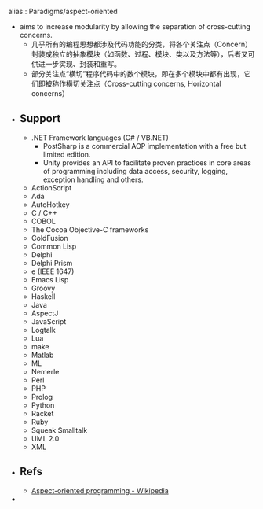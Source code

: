 alias:: Paradigms/aspect-oriented

- aims to increase modularity by allowing the separation of cross-cutting concerns.
  - 几乎所有的编程思想都涉及代码功能的分类，将各个关注点（Concern）封装成独立的抽象模块（如函数、过程、模块、类以及方法等），后者又可供进一步实现、封装和重写。
  - 部分关注点“横切”程序代码中的数个模块，即在多个模块中都有出现，它们即被称作横切关注点（Cross-cutting concerns, Horizontal concerns）
- ## Support
  - .NET Framework languages (C# / VB.NET)
    - PostSharp is a commercial AOP implementation with a free but limited edition.
    - Unity provides an API to facilitate proven practices in core areas of programming including data access, security, logging, exception handling and others.
  - ActionScript
  - Ada
  - AutoHotkey
  - C / C++
  - COBOL
  - The Cocoa Objective-C frameworks
  - ColdFusion
  - Common Lisp
  - Delphi
  - Delphi Prism
  - e (IEEE 1647)
  - Emacs Lisp
  - Groovy
  - Haskell
  - Java
  - AspectJ
  - JavaScript
  - Logtalk
  - Lua
  - make
  - Matlab
  - ML
  - Nemerle
  - Perl
  - PHP
  - Prolog
  - Python
  - Racket
  - Ruby
  - Squeak Smalltalk
  - UML 2.0
  - XML
- ## Refs
  - [Aspect-oriented programming - Wikipedia](https://en.wikipedia.org/wiki/Aspect-oriented_programming#Comparison_to_other_programming_paradigms)
-